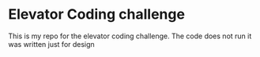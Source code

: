 # Elevator Coding challenge

This is my repo for the elevator coding challenge. The code does not run it was written just for design
